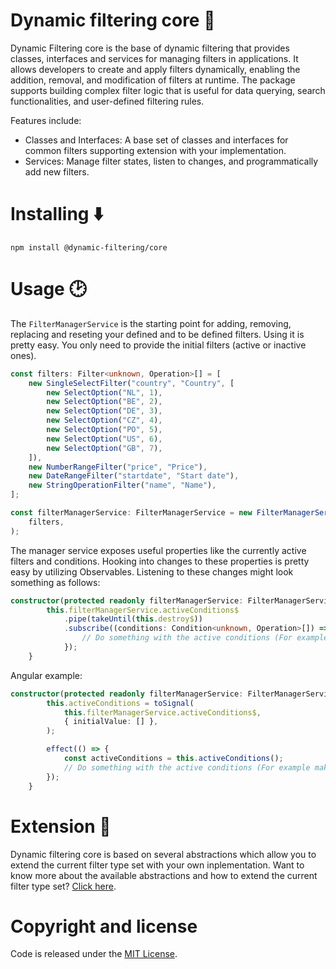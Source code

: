 # Dynamic filtering core 🔎

Dynamic Filtering core is the base of dynamic filtering that provides classes, interfaces and services for managing filters in applications. It allows developers to create and apply filters dynamically, enabling the addition, removal, and modification of filters at runtime. The package supports building complex filter logic that is useful for data querying, search functionalities, and user-defined filtering rules.

Features include:

-   Classes and Interfaces: A base set of classes and interfaces for common filters supporting extension with your implementation.
-   Services: Manage filter states, listen to changes, and programmatically add new filters.

# Installing ⬇️

```shell
npm install @dynamic-filtering/core
```

# Usage 🕑

The `FilterManagerService` is the starting point for adding, removing, replacing and reseting your defined and to be defined filters. Using it is pretty easy. You only need to provide the initial filters (active or inactive ones).

```typescript
const filters: Filter<unknown, Operation>[] = [
    new SingleSelectFilter("country", "Country", [
        new SelectOption("NL", 1),
        new SelectOption("BE", 2),
        new SelectOption("DE", 3),
        new SelectOption("CZ", 4),
        new SelectOption("PO", 5),
        new SelectOption("US", 6),
        new SelectOption("GB", 7),
    ]),
    new NumberRangeFilter("price", "Price"),
    new DateRangeFilter("startdate", "Start date"),
    new StringOperationFilter("name", "Name"),
];

const filterManagerService: FilterManagerService = new FilterManagerService(
    filters,
);
```

The manager service exposes useful properties like the currently active filters and conditions. Hooking into changes to these properties is pretty easy by utilizing Observables. Listening to these changes might look something as follows:

```typescript
constructor(protected readonly filterManagerService: FilterManagerService) {
        this.filterManagerService.activeConditions$
            .pipe(takeUntil(this.destroy$))
            .subscribe((conditions: Condition<unknown, Operation>[]) => {
                // Do something with the active conditions (For example make an api request)
            });
    }
```

Angular example:

```typescript
constructor(protected readonly filterManagerService: FilterManagerService) {
        this.activeConditions = toSignal(
            this.filterManagerService.activeConditions$,
            { initialValue: [] },
        );

        effect(() => {
            const activeConditions = this.activeConditions();
            // Do something with the active conditions (For example make an api request)
        });
    }
```

# Extension 🧩

Dynamic filtering core is based on several abstractions which allow you to extend the current filter type set with your own inplementation. Want to know more about the available abstractions and how to extend the current filter type set? [Click here](https://github.com/Dynamic-Filtering/dynamic-filtering/wiki/filter).

# Copyright and license

Code is released under the [MIT License](https://github.com/JobHaast/dynamic-filtering/blob/main/LICENSE).
